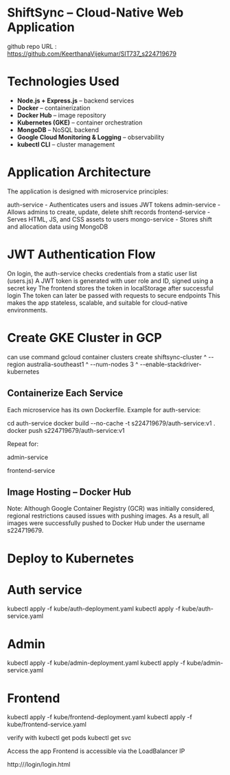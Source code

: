 # ShiftSync – Cloud-Native Web Application

github repo URL : https://github.com/KeerthanaVijekumar/SIT737_s224719679

# Technologies Used

- **Node.js + Express.js** – backend services
- **Docker** – containerization
- **Docker Hub** – image repository
- **Kubernetes (GKE)** – container orchestration
- **MongoDB** – NoSQL backend
- **Google Cloud Monitoring & Logging** – observability
- **kubectl CLI** – cluster management


# Application Architecture 
The application is designed with microservice principles:

auth-service	 -  Authenticates users and issues JWT tokens
admin-service	 -  Allows admins to create, update, delete shift records
frontend-service -	Serves HTML, JS, and CSS assets to users
mongo-service	 -  Stores shift and allocation data using MongoDB

# JWT Authentication Flow
On login, the auth-service checks credentials from a static user list (users.js)
A JWT token is generated with user role and ID, signed using a secret key
The frontend stores the token in localStorage after successful login
The token can later be passed with requests to secure endpoints
This makes the app stateless, scalable, and suitable for cloud-native environments.

# Create GKE Cluster in GCP
can use command
gcloud container clusters create shiftsync-cluster ^
  --region australia-southeast1 ^
  --num-nodes 3 ^
  --enable-stackdriver-kubernetes


## Containerize Each Service
Each microservice has its own Dockerfile. Example for auth-service:

cd auth-service
docker build --no-cache -t s224719679/auth-service:v1 .
docker push s224719679/auth-service:v1

Repeat for:

admin-service

frontend-service

## Image Hosting – Docker Hub
Note: Although Google Container Registry (GCR) was initially considered, regional restrictions caused issues with pushing images. As a result, all images were successfully pushed to Docker Hub under the username s224719679.

# Deploy to Kubernetes

# Auth service

kubectl apply -f kube/auth-deployment.yaml
kubectl apply -f kube/auth-service.yaml

# Admin

kubectl apply -f kube/admin-deployment.yaml
kubectl apply -f kube/admin-service.yaml

# Frontend

kubectl apply -f kube/frontend-deployment.yaml
kubectl apply -f kube/frontend-service.yaml

verify with
kubectl get pods
kubectl get svc

Access the app 
Frontend is accessible via the LoadBalancer IP

http://<frontend-external-ip>/login/login.html